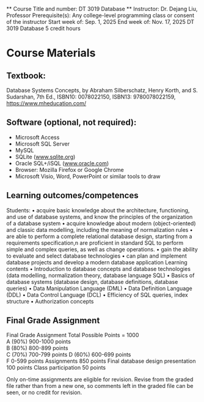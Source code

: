 ** Course Title and number: 	DT 3019 Database **
Instructor:	Dr. Dejang Liu, Professor
Prerequisite(s):	Any college-level programming class or consent of the instructor
Start week of:	Sep. 1, 2025
End week of:	Nov. 17, 2025
DT 3019 Database 5 credit hours

# Course Materials
## Textbook:
 
Database Systems Concepts, by Abraham Silberschatz, Henry Korth, and S. Sudarshan, 7th Ed., ISBN10: 0078022150, ISBN13: 9780078022159, https://www.mheducation.com/

## Software (optional, not required):
- Microsoft Access
- Microsoft SQL Server
- MySQL
- SQLite (www.sqlite.org)
- Oracle SQL+/iSQL (www.oracle.com)
- Browser: Mozilla Firefox or Google Chrome
- Microsoft Visio, Word, PowerPoint or similar tools to draw

## Learning outcomes/competences
Students:
• acquire basic knowledge about the architecture, functioning, and use of database systems, and know the principles of the organization of a database system
• acquire knowledge about modern (object-oriented) and classic data modelling, including the meaning of normalization rules
• are able to perform a complete relational database design, starting from a requirements specification,n are proficient in standard SQL to perform simple and complex queries, as well as change operations.
• gain the ability to evaluate and select database technologies
• can plan and implement database projects and develop a modern database application
Learning contents
•	Introduction to database concepts and database technologies (data modelling, normalization theory, database language SQL)
•	Basics of database systems (database design, database definitions, database queries)
•	Data Manipulation Language (DML)
•	Data Definition Language (DDL)
•	Data Control Language (DCL)
•	Efficiency of SQL queries, index structure
•	Authorization concepts

## Final Grade Assignment
Final Grade Assignment
Total Possible Points = 1000	
A (90%)     900-1000 points  
B (80%)     800-899 points  
C (70%)     700-799 points
D (60%)     600-699 points  
F	    	 0-599 points
Assignments 850 points
Final database design presentation 100 points
Class participation 50 points

Only on-time assignments are eligible for revision. Revise from the graded file rather than from a new one, so comments left in the graded file can be seen, or no credit for revision.
